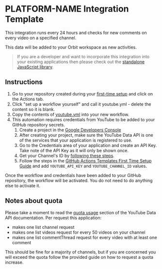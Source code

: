 # PLATFORM-NAME Integration Template

This integration runs every 24 hours and checks for new comments on every video on a specified channel.

This data will be added to your Orbit workspace as new activities.

> If you are a developer and want to incorporate this integration into your existing applications then please check out the [standalone JavaScript library](https://github.com/orbit-love/community-js-youtube-orbit).

## Instructions

1. Go to your repository created during your [first-time setup](../FIRST_TIME_SETUP.md) and click on the Actions tab.
2. Click "set up a workflow yourself" and call it youtube.yml - delete the content so it is blank.
3. Copy the contents of [youtube.yml](youtube.yml) into your new workflow.
4. This automation requires credentials from YouTube to be added to your GitHub repository secrets.
    1. Create a project in the [Google Developers Console](https://console.developers.google.com/)
    2. After creating your project, make sure the YouTube Data API is one of the services that your application is registered to use.
    3. Go to the Credentials area of your application and create an API Key. Take note of the API Key as it will only be shown once.
    4. Get your Channel's ID by [following these steps](https://support.google.com/youtube/answer/3250431).
    5. Follow the steps in the [GitHub Actions Templates First Time Setup Guide](https://github.com/orbit-love/github-actions-templates/blob/main/FIRST_TIME_SETUP.md) and add `YOUTUBE_API_KEY` and `YOUTUBE_CHANNEL_ID` values.

Once the workflow and credentials have been added to your GitHub repository, the workflow will be activated. You do not need to do anything else to activate it.

## Notes about quota

Please take a moment to read the [quota usage](https://developers.google.com/youtube/v3/getting-started#quota) section of the YouTube Data API documentation. Per request this application:

- makes one list channel request
- makes one list videos request for every 50 videos on your channel
- makes one list commentThread request for every video with at least one comment

This should be fine for a majority of channels, but if you are concerned you will exceed the quota follow the provided guide on how to request a quota increase.
